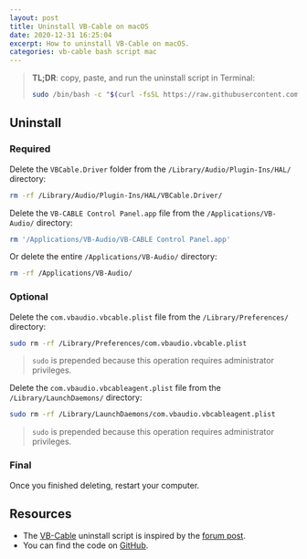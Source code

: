 ```yaml
---
layout: post
title: Uninstall VB-Cable on macOS
date: 2020-12-31 16:25:04
excerpt: How to uninstall VB-Cable on macOS.
categories: vb-cable bash script mac
---
```


> **TL;DR**: copy, paste, and run the uninstall script in Terminal:
>
> ```sh
> sudo /bin/bash -c "$(curl -fsSL https://raw.githubusercontent.com/remarkablemark/vb-cable-uninstall-macos/master/uninstall.sh)"
> ```

## Uninstall

### Required

Delete the `VBCable.Driver` folder from the `/Library/Audio/Plugin-Ins/HAL/` directory:

```sh
rm -rf /Library/Audio/Plugin-Ins/HAL/VBCable.Driver/
```

Delete the `VB-CABLE Control Panel.app` file from the `/Applications/VB-Audio/` directory:

```sh
rm '/Applications/VB-Audio/VB-CABLE Control Panel.app'
```

Or delete the entire `/Applications/VB-Audio/` directory:

```sh
rm -rf /Applications/VB-Audio/
```

### Optional

Delete the `com.vbaudio.vbcable.plist` file from the `/Library/Preferences/` directory:

```sh
sudo rm -rf /Library/Preferences/com.vbaudio.vbcable.plist
```

> `sudo` is prepended because this operation requires administrator privileges.

Delete the `com.vbaudio.vbcableagent.plist` file from the `/Library/LaunchDaemons/` directory:

```sh
sudo rm -rf /Library/LaunchDaemons/com.vbaudio.vbcableagent.plist
```

> `sudo` is prepended because this operation requires administrator privileges.

### Final

Once you finished deleting, restart your computer.

## Resources

- The [VB-Cable](https://vb-audio.com/Cable/) uninstall script is inspired by the [forum post](https://forum.vb-audio.com/viewtopic.php?p=3683&sid=f6e0e6f6eec13915a75a230bf92bd451#p3683).
- You can find the code on [GitHub](https://github.com/remarkablemark/vb-cable-uninstall-macos).
